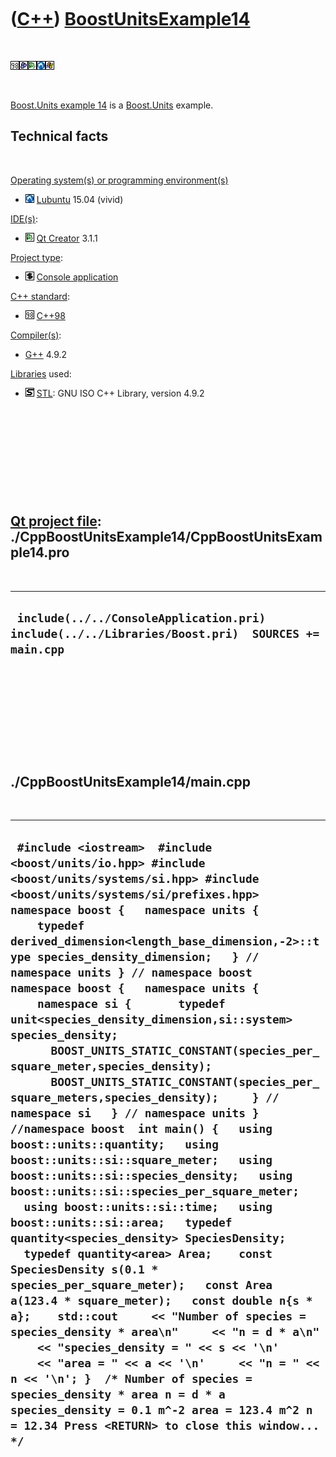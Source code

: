 
 

 

 

 

 

([C++](Cpp.md)) [BoostUnitsExample14](CppBoostUnitsExample14.md)
==================================================================

 

![Cpp98](PicCpp98.png)![Boost](PicBoost.png)![Qt
Creator](PicQtCreator.png)![Lubuntu](PicLubuntu.png)![Windows](PicWindows.png)

 

[Boost.Units example 14](CppBoostUnitsExample14.md) is a
[Boost.Units](CppBoostUnits.md) example.

Technical facts
---------------

 

[Operating system(s) or programming environment(s)](CppOs.md)

-   ![Lubuntu](PicLubuntu.png) [Lubuntu](CppLubuntu.md) 15.04 (vivid)

[IDE(s)](CppIde.md):

-   ![Qt Creator](PicQtCreator.png) [Qt Creator](CppQtCreator.md) 3.1.1

[Project type](CppQtProjectType.md):

-   ![console](PicConsole.png) [Console
    application](CppConsoleApplication.md)

[C++ standard](CppStandard.md):

-   ![C++98](PicCpp98.png) [C++98](Cpp98.md)

[Compiler(s)](CppCompiler.md):

-   [G++](CppGpp.md) 4.9.2

[Libraries](CppLibrary.md) used:

-   ![STL](PicStl.png) [STL](CppStl.md): GNU ISO C++ Library, version
    4.9.2

 

 

 

 

 

[Qt project file](CppQtProjectFile.md): ./CppBoostUnitsExample14/CppBoostUnitsExample14.pro
--------------------------------------------------------------------------------------------

 

  --------------------------------------------------------------------------------------------------
  ` include(../../ConsoleApplication.pri) include(../../Libraries/Boost.pri)  SOURCES += main.cpp`
  --------------------------------------------------------------------------------------------------

 

 

 

 

 

./CppBoostUnitsExample14/main.cpp
---------------------------------

 

  -----------------------------------------------------------------------------------------------------------------------------------------------------------------------------------------------------------------------------------------------------------------------------------------------------------------------------------------------------------------------------------------------------------------------------------------------------------------------------------------------------------------------------------------------------------------------------------------------------------------------------------------------------------------------------------------------------------------------------------------------------------------------------------------------------------------------------------------------------------------------------------------------------------------------------------------------------------------------------------------------------------------------------------------------------------------------------------------------------------------------------------------------------------------------------------------------------------------------------------------------------------------------------------------------------------------------------------------------------------------------------------------------------------------------------------------------------------------------------------------------------------------
  ` #include <iostream>  #include <boost/units/io.hpp> #include <boost/units/systems/si.hpp> #include <boost/units/systems/si/prefixes.hpp>  namespace boost {   namespace units {     typedef derived_dimension<length_base_dimension,-2>::type species_density_dimension;   } // namespace units } // namespace boost  namespace boost {   namespace units {     namespace si {       typedef unit<species_density_dimension,si::system> species_density;       BOOST_UNITS_STATIC_CONSTANT(species_per_square_meter,species_density);       BOOST_UNITS_STATIC_CONSTANT(species_per_square_meters,species_density);     } // namespace si   } // namespace units } //namespace boost  int main() {   using boost::units::quantity;   using boost::units::si::square_meter;   using boost::units::si::species_density;   using boost::units::si::species_per_square_meter;   using boost::units::si::time;   using boost::units::si::area;   typedef quantity<species_density> SpeciesDensity;   typedef quantity<area> Area;    const SpeciesDensity s(0.1 * species_per_square_meter);   const Area a(123.4 * square_meter);   const double n{s * a};    std::cout     << "Number of species = species_density * area\n"     << "n = d * a\n"     << "species_density = " << s << '\n'     << "area = " << a << '\n'     << "n = " << n << '\n'; }  /* Number of species = species_density * area n = d * a species_density = 0.1 m^-2 area = 123.4 m^2 n = 12.34 Press <RETURN> to close this window...  */`
  -----------------------------------------------------------------------------------------------------------------------------------------------------------------------------------------------------------------------------------------------------------------------------------------------------------------------------------------------------------------------------------------------------------------------------------------------------------------------------------------------------------------------------------------------------------------------------------------------------------------------------------------------------------------------------------------------------------------------------------------------------------------------------------------------------------------------------------------------------------------------------------------------------------------------------------------------------------------------------------------------------------------------------------------------------------------------------------------------------------------------------------------------------------------------------------------------------------------------------------------------------------------------------------------------------------------------------------------------------------------------------------------------------------------------------------------------------------------------------------------------------------------

 

 

 

 

 

 

